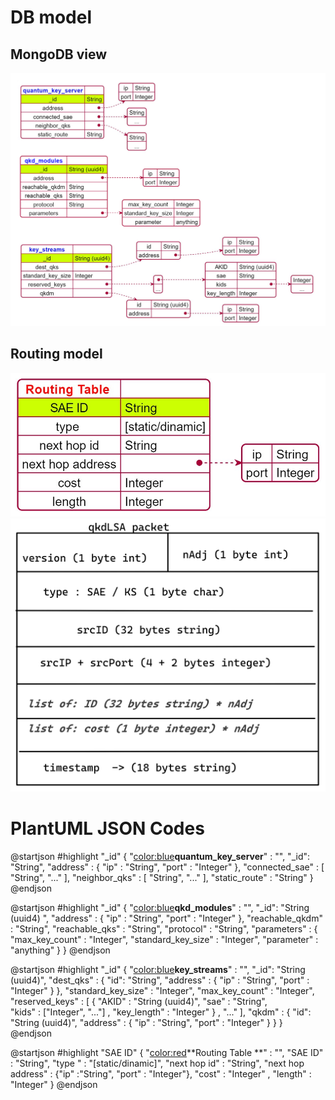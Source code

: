 # DB model 

## MongoDB view 
![](./img/DB_model_JSON_server.png)

## Routing model
![](img/RoutingTable_model_JSON.png)
![](img/qkdLSA_Packet.png)


# PlantUML JSON Codes

@startjson
#highlight "_id"
{
    "<color:blue>**quantum_key_server**" : "", 
    "_id": "String",
    "address" : {
      "ip" : "String", 
      "port" : "Integer"
    },
	"connected_sae" : [
		"String",
		"..."
	],
	"neighbor_qks" : [
		"String",
		"..."
	],
	"static_route" : "String"
}
@endjson

@startjson
#highlight "_id"
{
"<color:blue>**qkd_modules**" : "", 
  	"_id": "String (uuid4) ", 
	"address" : {
      "ip" : "String", 
      "port" : "Integer"
    },
	"reachable_qkdm" : "String",
	"reachable_qks" : "String", 
	"protocol" : "String", 
	"parameters" : {
		"max_key_count" : "Integer",
		"standard_key_size" : "Integer", 
		"parameter" : "anything"
	}
}
@endjson


@startjson
#highlight "_id"
{
"<color:blue>**key_streams**" : "", 
	"_id": "String (uuid4)",
	"dest_qks" : {
		"id": "String", 
		"address" : {
      "ip" : "String", 
      "port" : "Integer"
    }
	}, 
	"standard_key_size" : "Integer",
	"max_key_count" : "Integer", 
	"reserved_keys" : 
		[
			{ 
			"AKID" : "String (uuid4)",
			"sae" : "String",  
			"kids" : ["Integer", "..."] ,
			"key_length" : "Integer"
			} ,
			"..."
		],
	"qkdm" : {
		"id": "String (uuid4)", 
		"address" : {
      "ip" : "String", 
      "port" : "Integer"
    }
	}
}
@endjson


@startjson
#highlight "SAE ID" 
{
"<color:red>**Routing Table **" : "", 
  	"SAE ID" : "String", 
	"type " : "[static/dinamic]",
	"next hop id" : "String", 
	"next hop address" : {"ip" :"String", "port" : "Integer"},
	"cost" : "Integer" ,
	"length" : "Integer" 
}
@endjson



